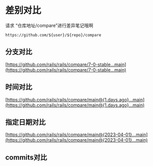 # 差别对比



请求 “仓库地址/compare”进行差异笔记哦啊

```
https://github.com/${user}/${repo}/compare
```

## 分支对比

[https://github.com/rails/rails/compare/7-0-stable...main](https://github.com/rails/rails/compare/7-0-stable...main)

## 时间对比

[https://github.com/rails/rails/compare/main@{1.days.ago}...main](https://github.com/rails/rails/compare/main@{1.days.ago}...main)

## 指定日期对比

[https://github.com/rails/rails/compare/main@{2023-04-01}...main](https://github.com/rails/rails/compare/main@{2023-04-01}...main)

## commits对比





